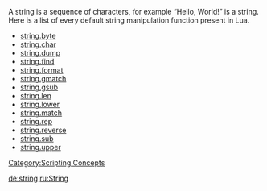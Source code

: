 A string is a sequence of characters, for example “Hello, World!” is a string.
Here is a list of every default string manipulation function present in Lua.

-   [string.byte](http://www.lua.org/manual/5.1/manual.html#pdf-string.byte)
-   [string.char](http://www.lua.org/manual/5.1/manual.html#pdf-string.char)
-   [string.dump](http://www.lua.org/manual/5.1/manual.html#pdf-string.dump)
-   [string.find](http://www.lua.org/manual/5.1/manual.html#pdf-string.find)
-   [string.format](http://www.lua.org/manual/5.1/manual.html#pdf-string.format)
-   [string.gmatch](http://www.lua.org/manual/5.1/manual.html#pdf-string.gmatch)
-   [string.gsub](http://www.lua.org/manual/5.1/manual.html#pdf-string.gsub)
-   [string.len](http://www.lua.org/manual/5.1/manual.html#pdf-string.len)
-   [string.lower](http://www.lua.org/manual/5.1/manual.html#pdf-string.lower)
-   [string.match](http://www.lua.org/manual/5.1/manual.html#pdf-string.match)
-   [string.rep](http://www.lua.org/manual/5.1/manual.html#pdf-string.rep)
-   [string.reverse](http://www.lua.org/manual/5.1/manual.html#pdf-string.reverse)
-   [string.sub](http://www.lua.org/manual/5.1/manual.html#pdf-string.sub)
-   [string.upper](http://www.lua.org/manual/5.1/manual.html#pdf-string.upper)

[Category:Scripting Concepts](/Category:Scripting_Concepts.md "wikilink")

[de:string](/de:string.md "wikilink") [ru:String](/ru:String.md "wikilink")
